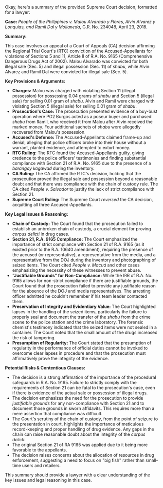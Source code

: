 Okay, here's a summary of the provided Supreme Court decision, formatted for a lawyer:

**Case:** *People of the Philippines v. Malou Alvarado y Flores, Alvin Alvarez y Lonquias, and Ramil Dal y Molianeda*, G.R. No. 234048, April 23, 2018.

**Summary:**

This case involves an appeal of a Court of Appeals (CA) decision affirming the Regional Trial Court's (RTC) conviction of the Accused-Appellants for violations of Sections 5 and 11, Article II of R.A. No. 9165 (Comprehensive Dangerous Drugs Act of 2002). Malou Alvarado was convicted for both illegal sale (Sec. 5) and illegal possession (Sec. 11) of *shabu*, while Alvin Alvarez and Ramil Dal were convicted for illegal sale (Sec. 5).

**Key Provisions & Arguments:**

*   **Charges:** Malou was charged with violating Section 11 (illegal possession) for possessing 0.04 grams of *shabu* and Section 5 (illegal sale) for selling 0.01 gram of *shabu*. Alvin and Ramil were charged with violating Section 5 (illegal sale) for selling 0.01 gram of *shabu*.
*   **Prosecution's Case:** The prosecution presented evidence of a buy-bust operation where PO2 Burgos acted as a poseur buyer and purchased *shabu* from Ramil, who received it from Malou after Alvin received the marked money. Four additional sachets of *shabu* were allegedly recovered from Malou's possession.
*   **Accused's Defense:** The Accused-Appellants claimed frame-up and denial, alleging that police officers broke into their house without a warrant, planted evidence, and attempted to extort money.
*   **RTC Ruling:** The RTC found the Accused-Appellants guilty, giving credence to the police officers' testimonies and finding substantial compliance with Section 21 of R.A. No. 9165 due to the presence of a *barangay kagawad* during the inventory.
*   **CA Ruling:** The CA affirmed the RTC's decision, holding that the prosecution proved the illegal sale and possession beyond a reasonable doubt and that there was compliance with the chain of custody rule. The CA cited *People v. Salvador* to justify the lack of strict compliance with Section 21.
*   **Supreme Court Ruling:** The Supreme Court *reversed* the CA decision, acquitting all three Accused-Appellants.

**Key Legal Issues & Reasoning:**

*   **Chain of Custody:** The Court found that the prosecution failed to establish an unbroken chain of custody, a crucial element for proving *corpus delicti* in drug cases.
*   **Section 21, R.A. 9165 Compliance:** The Court emphasized the importance of strict compliance with Section 21 of R.A. 9165 (as it existed prior to the R.A. 10640 amendment), requiring the presence of the accused (or representative), a representative from the media, and a representative from the DOJ during the inventory and photographing of seized items. The Court cited *People v. Macud* and other cases emphasizing the necessity of these witnesses to prevent abuse.
*   **"Justifiable Grounds" for Non-Compliance:** While the IRR of R.A. No. 9165 allows for non-strict compliance if there are justifiable grounds, the Court found that the prosecution failed to provide any justifiable reason for the absence of the DOJ and media representatives. The arresting officer admitted he couldn't remember if his team leader contacted them.
*   **Preservation of Integrity and Evidentiary Value:** The Court highlighted lapses in the handling of the seized items, particularly the failure to properly seal and document the transfer of the *shabu* from the crime scene to the police station and the crime laboratory. The forensic chemist's testimony indicated that the seized items were not sealed in a container. The Court noted that the small amount of the drugs increased the risk of tampering.
*   **Presumption of Regularity:** The Court stated that the presumption of regularity in the performance of official duties cannot be invoked to overcome clear lapses in procedure and that the prosecution must affirmatively prove the integrity of the evidence.

**Potential Risks & Contentious Clauses:**

*   The decision is a strong affirmation of the importance of the procedural safeguards in R.A. No. 9165. Failure to strictly comply with the requirements of Section 21 can be fatal to the prosecution's case, even if there is evidence of the actual sale or possession of illegal drugs.
*   The decision emphasizes the need for the prosecution to provide *justifiable grounds* for any non-compliance with Section 21 and to document those grounds in sworn affidavits. This requires more than a mere assertion that compliance was difficult.
*   The Court's scrutiny of the chain of custody, from the point of seizure to the presentation in court, highlights the importance of meticulous record-keeping and proper handling of drug evidence. Any gaps in the chain can raise reasonable doubt about the integrity of the *corpus delicti*.
* The original Section 21 of RA 9165 was applied due to it being more favorable to the appellants.
* The decision raises concerns about the allocation of resources in drug enforcement, suggesting a need to focus on "big fish" rather than small-time users and retailers.

This summary should provide a lawyer with a clear understanding of the key issues and legal reasoning in this case.
